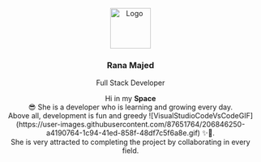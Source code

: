 
<!-- PROJECT LOGO -->
<br />
<div align="center">
    <img src="![image](https://user-images.githubusercontent.com/87651764/206844718-2dc11ac2-aa69-40b0-8b96-8c1143d2bca9.png)" alt="Logo" width="80" height="80">
<h3 align="center">Rana Majed</h3>

  <p align="center">
    Full Stack Developer 
    <br />
  </p>
</div>
<p align="center">
Hi in my <strong>Space</strong><br/>
😎 She is a developer who is learning and growing every day. 
<br/>
Above all, development is fun and greedy ![VisualStudioCodeVsCodeGIF](https://user-images.githubusercontent.com/87651764/206846250-a4190764-1c94-41ed-858f-48df7c5f6a8e.gif)
✨🥱. 
  <br/>
She is very attracted to completing the project by collaborating in every field.
</p>
